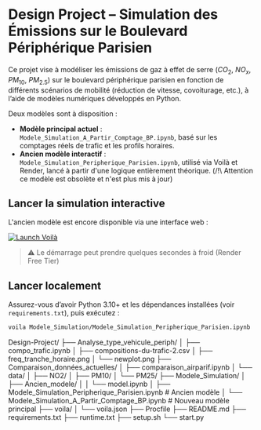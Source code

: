 # Design Project – Simulation des Émissions sur le Boulevard Périphérique Parisien

Ce projet vise à modéliser les émissions de gaz à effet de serre ($CO_2$, $NO_x$, $PM_{10}$, $PM_{2.5}$) sur le boulevard périphérique parisien en fonction de différents scénarios de mobilité (réduction de vitesse, covoiturage, etc.), à l’aide de modèles numériques développés en Python.

Deux modèles sont à disposition :

- **Modèle principal actuel** : `Modele_Simulation_A_Partir_Comptage_BP.ipynb`, basé sur les comptages réels de trafic et les profils horaires.
- **Ancien modèle interactif** : `Modele_Simulation_Peripherique_Parisien.ipynb`, utilisé via Voilà et Render, lancé à partir d'une logique entièrement théorique. (/!\ Attention ce modèle est obsolète et n'est plus mis à jour)

## Lancer la simulation interactive

L'ancien modèle est encore disponible via une interface web :

[![Launch Voilà](https://img.shields.io/badge/Launch%20App-Render-orange?logo=voila)](https://design-project-erl7.onrender.com)

> ⚠️ Le démarrage peut prendre quelques secondes à froid (Render Free Tier)

## Lancer localement

Assurez-vous d’avoir Python 3.10+ et les dépendances installées (voir `requirements.txt`), puis exécutez :

```bash
voila Modele_Simulation/Modele_Simulation_Peripherique_Parisien.ipynb

```
Design-Project/
├── Analyse_type_vehicule_periph/
│   ├── compo_trafic.ipynb
│   ├── compositions-du-trafic-2.csv
│   ├── freq_tranche_horaire.png
│   └── newplot.png
├── Comparaison_données_actuelles/
│   ├── comparaison_airparif.ipynb
│   └── data/
│       ├── NO2/
│       ├── PM10/
│       └── PM25/
├── Modele_Simulation/
│   ├── Ancien_modele/
│   │   └── model.ipynb
│   ├── Modele_Simulation_Peripherique_Parisien.ipynb   # Ancien modèle
│   └── Modele_Simulation_A_Partir_Comptage_BP.ipynb    # Nouveau modèle principal
├── voila/
│   └── voila.json
├── Procfile
├── README.md
├── requirements.txt
├── runtime.txt
├── setup.sh
└── start.py
```